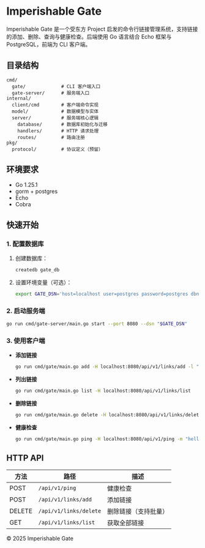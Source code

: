# Imperishable Gate

Imperishable Gate 是一个受东方 Project 启发的命令行链接管理系统，支持链接的添加、删除、查询与健康检查。后端使用 Go 语言结合 Echo 框架与 PostgreSQL，前端为 CLI 客户端。

## 目录结构

```
cmd/
  gate/             # CLI 客户端入口
  gate-server/      # 服务端入口
internal/
  client/cmd        # 客户端命令实现
  model/            # 数据模型与实体
  server/           # 服务端核心逻辑
    database/       # 数据库初始化与迁移
    handlers/       # HTTP 请求处理
    routes/         # 路由注册
pkg/
  protocol/         # 协议定义（预留）
```

## 环境要求

- Go 1.25.1
- gorm + postgres
- Echo
- Cobra

## 快速开始

### 1. 配置数据库

1. 创建数据库：
   ```sh
   createdb gate_db
   ```
2. 设置环境变量（可选）：
   ```sh
   export GATE_DSN='host=localhost user=postgres password=postgres dbname=gate_db port=5432 sslmode=disable TimeZone=Asia/Shanghai'
   ```

### 2. 启动服务端

```sh
go run cmd/gate-server/main.go start --port 8080 --dsn "$GATE_DSN"
```

### 3. 使用客户端

- **添加链接**
  ```sh
  go run cmd/gate/main.go add -H localhost:8080/api/v1/links/add -l "https://example.com"
  ```

- **列出链接**
  ```sh
  go run cmd/gate/main.go list -H localhost:8080/api/v1/links/list
  ```

- **删除链接**
  ```sh
  go run cmd/gate/main.go delete -H localhost:8080/api/v1/links/delete -l "https://example.com"
  ```

- **健康检查**
  ```sh
  go run cmd/gate/main.go ping -H localhost:8080/api/v1/ping -m "hello"
  ```

## HTTP API

| 方法 | 路径                       | 描述           |
| ---- | -------------------------- | -------------- |
| POST | `/api/v1/ping`             | 健康检查       |
| POST | `/api/v1/links/add`        | 添加链接       |
| DELETE | `/api/v1/links/delete`   | 删除链接（支持批量） |
| GET  | `/api/v1/links/list`       | 获取全部链接   |


© 2025 Imperishable Gate
